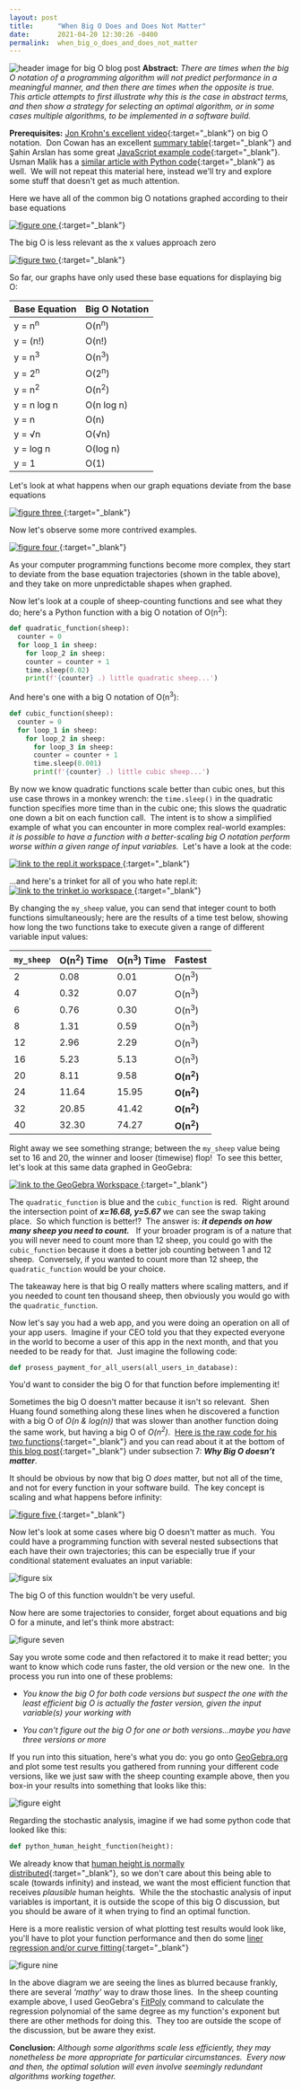 ```yaml
---
layout: post
title:      "When Big O Does and Does Not Matter"
date:       2021-04-20 12:30:26 -0400
permalink:  when_big_o_does_and_does_not_matter
---
```

![header image for big O blog post](https://i.imgur.com/cUNNt64.jpg)
**Abstract:** *There are times when the big O notation of a programming algorithm will not predict performance in a meaningful manner, and then there are times when the opposite is true.&nbsp;  This article attempts to first illustrate why this is the case in abstract terms, and then show a strategy for selecting an optimal algorithm, or in some cases multiple algorithms, to be implemented in a software build.*

**Prerequisites:** [Jon Krohn's excellent video](https://www.youtube.com/watch?v=5yJ_QLec0Lc){:target="_blank"} on big O notation.&nbsp; Don Cowan has an excellent [summary table](https://www.donkcowan.com/blog/2013/5/11/big-o-notation){:target="_blank"} and Şahin Arslan has some great [JavaScript example code](https://dev.to/humblecoder00/comprehensive-big-o-notation-guide-in-plain-english-using-javascript-3n6m){:target="_blank"}.&nbsp;  Usman Malik has a [similar article with Python code](https://stackabuse.com/big-o-notation-and-algorithm-analysis-with-python-examples/){:target="_blank"} as well.&nbsp;  We will not repeat this material here, instead we'll try and explore some stuff that doesn't get as much attention.&nbsp;

Here we have all of the common big O notations graphed according to their base equations

[
![figure one](https://i.imgur.com/s8ym6sh.png)
](https://www.desmos.com/calculator/zuhpohsbtv){:target="_blank"}

The big O is less relevant as the x values approach zero

[
![figure two](https://i.imgur.com/vntUmT6.png)
](https://www.desmos.com/calculator/pdyismhsil){:target="_blank"}

So far, our graphs have only used these base equations for displaying big O:

|  Base Equation  | Big O Notation |
|--|--|
| y = n<sup>n</sup>   | O(n<sup>n</sup>) |
| y = (n!)| O(n!) |
| y = n<sup>3</sup>| O(n<sup>3</sup>) |
| y = 2<sup>n</sup> | O(2<sup>n</sup>)|
| y = n<sup>2</sup> | O(n<sup>2</sup>)|
| y = n log n | O(n log n)|
| y = n | O(n)|
| y = <span>&#8730;</span>n | O(<span>&#8730;</span>n)|
| y = log n | O(log n)|
| y = 1 | O(1)|

Let's look at what happens when our graph equations deviate from the base equations

[
![figure three](https://i.imgur.com/BrSBwi9.png)
](https://www.desmos.com/calculator/l3448fpf3v){:target="_blank"}

Now let's observe some more contrived examples.

[
![figure four](https://i.imgur.com/fhYXa4L.png)
](https://www.desmos.com/calculator/ttbfaf0beb){:target="_blank"}

As your computer programming functions become more complex, they start to deviate from the base equation trajectories (shown in the table above), and they take on more unpredictable shapes when graphed.

Now let's look at a couple of sheep-counting functions and see what they do; here's a Python function with a big O notation of O(n<sup>2</sup>):
```python
def quadratic_function(sheep):
  counter = 0
  for loop_1 in sheep:
    for loop_2 in sheep:
    counter = counter + 1
    time.sleep(0.02)
    print(f'{counter} .) little quadratic sheep...')
```
And here's one with a big O notation of O(n<sup>3</sup>):
```python
def cubic_function(sheep):
  counter = 0
  for loop_1 in sheep:
    for loop_2 in sheep:
      for loop_3 in sheep:
      counter = counter + 1
      time.sleep(0.001)
      print(f'{counter} .) little cubic sheep...')
```
By now we know quadratic functions scale better than cubic ones, but this use case throws in a monkey wrench: the `time.sleep()` in the quadratic function specifies more time than in the cubic one; this slows the quadratic one down a bit on each function call.&nbsp;  The intent is to show a simplified example of what you can encounter in more complex real-world examples: *it is possible to have a function with a better-scaling big O notation perform worse within a given range of input variables.*&nbsp;  Let's have a look at the code:

[
![link to the repl.it workspace](https://i.imgur.com/EFh2HB9.png)
](https://replit.com/@Richard_Burd/Big-0-Examples){:target="_blank"}

...and here's a trinket for all of you who hate repl.it:
[
![link to the trinket.io workspace](https://i.imgur.com/aJuYbrk.png)
](https://trinket.io/python3/3fa1fd86f5){:target="_blank"}

By changing the `my_sheep` value, you can send that integer count to both functions simultaneously; here are the results of a time test below, showing how long the two functions take to execute given a range of different variable input values:

|  `my_sheep`| O(n<sup>2</sup>) Time |O(n<sup>3</sup>) Time | Fastest
|--|--|--|--|
| 2 | 0.08 | 0.01 | O(n<sup>3</sup>)
| 4 | 0.32 | 0.07 | O(n<sup>3</sup>)
| 6 | 0.76 | 0.30 | O(n<sup>3</sup>)
| 8 | 1.31 | 0.59 | O(n<sup>3</sup>)
| 12 | 2.96 | 2.29 | O(n<sup>3</sup>)
| 16 | 5.23 | 5.13 | O(n<sup>3</sup>)
| 20 | 8.11 | 9.58 | <b>O(n<sup>2</sup>)</b>
| 24 | 11.64 | 15.95 | <b>O(n<sup>2</sup>)</b>
| 32 | 20.85 | 41.42 | <b>O(n<sup>2</sup>)</b>
| 40 | 32.30 | 74.27 | <b>O(n<sup>2</sup>)</b>

Right away we see something strange; between the `my_sheep` value being set to 16 and 20, the winner and looser (timewise) flop!&nbsp;  To see this better, let's look at this same data graphed in GeoGebra:

[
![link to the GeoGebra Workspace](https://i.imgur.com/AvuumxV.png)
](https://www.geogebra.org/graphing/mnyhpc4v){:target="_blank"}

The `quadratic_function` is blue and the `cubic_function` is red.&nbsp;  Right around the intersection point of ***x=16.68, y=5.67*** we can see the swap taking place.&nbsp;  So which function is better!?&nbsp;  The answer is: ***it depends on how many sheep you need to count.*** &nbsp;  If your broader program is of a nature that you will never need to count more than 12 sheep, you could go with the `cubic_function` because it does  a better job counting between 1 and 12 sheep.&nbsp;  Conversely, if you wanted to count more than 12 sheep, the `quadratic_function` would be your choice.&nbsp;


The takeaway here is that big O really matters where scaling matters, and if you needed to count ten thousand sheep, then obviously you would go with the `quadratic_function`.&nbsp;

Now let's say you had a web app, and you were doing an operation on all of your app users.&nbsp;   Imagine if your CEO told you that they expected everyone in the world to become a user of this app in the next month, and that you needed to be ready for that.&nbsp;  Just imagine the following code:
```python
def prosess_payment_for_all_users(all_users_in_database):
```
You'd want to consider the big O for that function before implementing it!&nbsp;

Sometimes the big O doesn't matter because it isn't so relevant.&nbsp;  Shen Huang found something along these lines when he discovered a function with a big O of *O(n & log(n))* that was slower than another function doing the same work, but having a big O of *O(n<sup>2</sup>)*.&nbsp;  [Here is the raw code for his two functions](https://trinket.io/python/87a3166026){:target="_blank"} and you can read about it at the bottom of [this blog post](https://www.freecodecamp.org/news/big-o-notation-why-it-matters-and-why-it-doesnt-1674cfa8a23c/#Why-BigO-doesn%E2%80%99t-matter){:target="_blank"} under subsection 7: ***Why Big O doesn’t matter***.&nbsp;

It should be obvious by now that big O *does* matter, but not all of the time, and not for every function in your software build.&nbsp;  The key concept is scaling and what happens before infinity:

[
![figure five](https://i.imgur.com/NBFLfzs.png)
](https://www.desmos.com/calculator/ejozxwxij8){:target="_blank"}



Now let's look at some cases where big O doesn't matter as much.&nbsp; You could have a programming function with several nested subsections that each have their own trajectories; this can be especially true if your conditional statement evaluates an input variable:

![figure six](https://i.imgur.com/WJtonIF.png)

The big O of this function wouldn't be very useful.&nbsp;

Now here are some trajectories to consider, forget about equations and big O for a minute, and let's think more abstract:

![figure seven](https://i.imgur.com/3N1q2Hv.png)

Say you wrote some code and then refactored it to make it read better; you want to know which code runs faster, the old version or the new one.&nbsp;  In the process you run into one of these problems:

 - *You know the big O for both code versions but suspect the one with the least efficient big O is actually the faster version, given the input variable(s) your working with*

 - *You can't figure out the big O for one or both versions...maybe you have three versions or more*

If you run into this situation, here's what you do: you go onto [GeoGebra.org](https://www.geogebra.org/?lang=en)  and plot some test results you gathered from running your different code versions, like we just saw with the sheep counting example above, then you box-in your results into something that looks like this:

![figure eight](https://i.imgur.com/PPyfedA.png)

Regarding the stochastic analysis, imagine if we had some python code that looked like this:
```python
def python_human_height_function(height):
```
We already know that [human height is normally distributed](https://ourworldindata.org/human-height#height-is-normally-distributed){:target="_blank"}, so we don't care about this being able to scale (towards infinity) and instead, we want the most efficient function that receives *plausible* human heights.&nbsp;  While the the stochastic analysis of input variables is important, it is outside the scope of this big O discussion, but you should be aware of it when trying to find an optimal function.&nbsp;

Here is a more realistic version of what plotting test results would look like, you'll have to plot your function performance and then do some [liner regression and/or curve fitting](https://www.youtube.com/watch?v=TmYl6k4e_AE){:target="_blank"}

![figure nine](https://i.imgur.com/CGcbRtu.png)

In the above diagram we are seeing the lines as blurred because frankly, there are several *'mathy'* way to draw those lines.&nbsp;  In the sheep counting example above, I used GeoGebra's [FitPoly](https://wiki.geogebra.org/en/FitPoly_Command) command to calculate the regression polynomial of the same degree as my function's exponent but there are other methods for doing this.&nbsp;  They too are outside the scope of the discussion, but be aware they exist.&nbsp;

**Conclusion:** *Although some algorithms scale less efficiently, they may nonetheless be more appropriate for particular circumstances.&nbsp;  Every now and then, the optimal solution will even involve seemingly redundant algorithms working together.&nbsp;*
